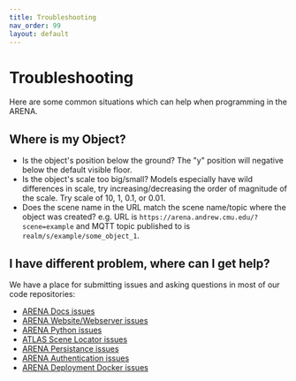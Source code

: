 ```yaml
---
title: Troubleshooting
nav_order: 99
layout: default
---
```


# Troubleshooting
Here are some common situations which can help when programming in the ARENA.

## Where is my Object?
- Is the object's position below the ground? The "y" position will negative below the default visible floor.
- Is the object's scale too big/small? Models especially have wild differences in scale, try increasing/decreasing the order of magnitude of the scale. Try scale of 10, 1, 0.1, or 0.01.
- Does the scene name in the URL match the scene name/topic where the object was created? e.g. URL is `https://arena.andrew.cmu.edu/?scene=example` and MQTT topic published to is `realm/s/example/some_object_1`.

## I have different problem, where can I get help?
We have a place for submitting issues and asking questions in most of our code repositories:
- [ARENA Docs issues](https://github.com/conix-center/ARENA/issues)
- [ARENA Website/Webserver issues](https://github.com/conix-center/ARENA-core/issues)
- [ARENA Python issues](https://github.com/conix-center/ARENA-py/issues)
- [ATLAS Scene Locator issues](https://github.com/conix-center/ATLAS/issues)
- [ARENA Persistance issues](https://github.com/conix-center/arena-persist/issues)
- [ARENA Authentication issues](https://github.com/conix-center/ARENA-auth/issues)
- [ARENA Deployment Docker issues](https://github.com/conix-center/arena-services-docker/issues)
